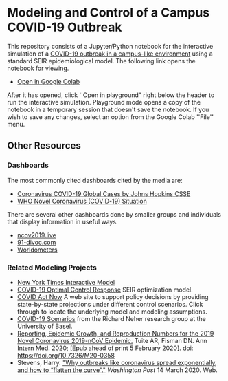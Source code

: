 # Modeling and Control of a Campus COVID-19 Outbreak

This repository consists of a Jupyter/Python notebook for the interactive simulation of a [COVID-19 outbreak in a campus-like environment](https://ndsmcobserver.com/2020/03/nd-faculty-discuss-public-health-importance-of-remote-learning-in-flattening-the-curve/) using a standard SEIR epidemiological model. The following link opens the notebook for viewing.

* [Open in Google Colab](https://colab.research.google.com/drive/1ddb_0swsq9MRKyHrzflCzeF8Tqqmp24H)

After it has opened, click ''Open in playground" right below the header to run the interactive simulation. Playground mode opens a copy of the notebook in a temporary session that doesn't save the notebook. If you wish to save any changes, select an option from the Google Colab ''File'' menu.

## Other Resources

### Dashboards

The most commonly cited dashboards cited by the media are:

* [Coronavirus COVID-19 Global Cases by Johns Hopkins CSSE](https://www.arcgis.com/apps/opsdashboard/index.html#/bda7594740fd40299423467b48e9ecf6)
* [WHO Novel Coronavirus (COVID-19) Situation](https://experience.arcgis.com/experience/685d0ace521648f8a5beeeee1b9125cd)

There are several other dashboards done by smaller groups and individuals that display information in useful ways.

* [ncov2019.live](https://ncov2019.live/data)
* [91-divoc.com](http://91-divoc.com/pages/covid-visualization/)
* [Worldometers](https://www.worldometers.info/coronavirus/)



### Related Modeling Projects

* [New York Times Interactive Model](https://www.nytimes.com/interactive/2020/03/25/opinion/coronavirus-trump-reopen-america.html)
* [COVID-19 Optimal Control Response](https://apmonitor.com/do/index.php/Main/COVID-19Response) SEIR optimization model.
* [COVID Act Now](https://covidactnow.org/) A web site to support policy decisions by providing state-by-state projections under different control scenarios. Click through to locate the underlying model and modeling assumptions.
* [COVID-19 Scenarios](https://neherlab.org/covid19/) from the Richard Neher research group at the University of Basel.
* [Reporting, Epidemic Growth, and Reproduction Numbers for the 2019 Novel Coronavirus 2019-nCoV Epidemic.](https://art-bd.shinyapps.io/nCov_control/) Tuite AR, Fisman DN. Ann Intern Med. 2020; [Epub ahead of print 5 February 2020]. doi: https://doi.org/10.7326/M20-0358
* Stevens, Harry. ["Why outbreaks like coronavirus spread exponentially, and how to “flatten the curve”."](https://www.washingtonpost.com/graphics/2020/world/corona-simulator/) *Washington Post* 14 March 2020. Web.
